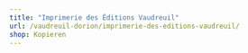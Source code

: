 ```yaml
---
title: "Imprimerie des Éditions Vaudreuil"
url: /vaudreuil-dorion/imprimerie-des-editions-vaudreuil/
shop: Kopieren
---
```

